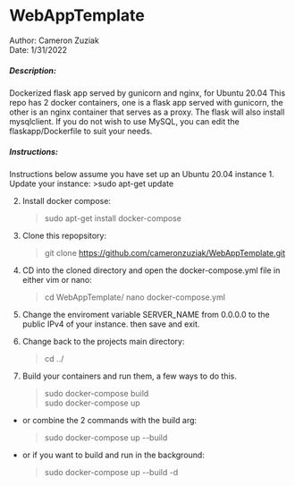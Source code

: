 ﻿# WebAppTemplate

Author: Cameron Zuziak  
Date: 1/31/2022  

<h5>Description:</h5>
Dockerized flask app served by gunicorn and nginx, for Ubuntu 20.04
This repo has 2 docker containers, one is a flask app served with gunicorn, 
the other is an nginx container that serves as a proxy. 
The flask will also install mysqlclient. 
If you do not wish to use MySQL, you can edit the flaskapp/Dockerfile to suit your needs.


<h5>Instructions:</h5>
Instructions below assume you have set up an Ubuntu 20.04 instance   
1. Update your instance:  
    >sudo apt-get update

2. Install docker compose:  
    >sudo apt-get install docker-compose

3. Clone this repopsitory:  
    >git clone https://github.com/cameronzuziak/WebAppTemplate.git

4. CD into the cloned directory and open the docker-compose.yml file in either vim or nano:  
    >cd WebAppTemplate/
    >nano docker-compose.yml

5. Change the enviroment variable SERVER_NAME from 0.0.0.0 to the public IPv4 of your instance. then save and exit.

6. Change back to the projects main directory:  
    >cd ../

7. Build your containers and run them, a few ways to do this.
    >sudo docker-compose build  
    >sudo docker-compose up  

  - or combine the 2 commands with the build arg:  
    >sudo docker-compose up --build

  - or if you want to build and run in the background:  
    >sudo docker-compose up --build -d
    
